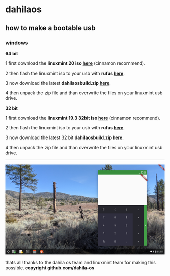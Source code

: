 # dahilaos

## how to make a bootable usb

### windows

**64 bit**

1 first download the **linuxmint 20 iso [here](https://linuxmint.com/download.php/)** (cinnamon recommend).

2 then flash the linuxmint iso to your usb with **rufus [here](https://rufus.ie/)**.

3 now download the latest **dahilaosbuild.zip [here](https://github.com/HexaOneOfficial/dahilaos/releases/)**. 

4 then unpack the zip file and than overwrite the files on your linuxmint usb drive. 

**32 bit**

1 first download the **linuxmint 19.3 32bit iso [here](https://www.linuxmint.com/edition.php?id=273/)** (cinnamon recommend).

2 then flash the linuxmint iso to your usb with **rufus [here](https://rufus.ie/)**.

3 now download the latest 32 bit **dahilaosbuild.zip [here](https://github.com/HexaOneOfficial/dahilaos/releases/)**. 

4 then unpack the zip file and than overwrite the files on your linuxmint usb drive. 

***
![img](https://github.com/dahlia-os/Icons/blob/master/UI-Screenshots/Pangolin-2020-23_04.png)

thats all! thanks to the dahila os team and linuxmint team for making this possible.
**copyright github.com/dahila-os**
